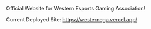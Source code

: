 Official Website for Western Esports Gaming Association!

Current Deployed Site: https://westernega.vercel.app/
